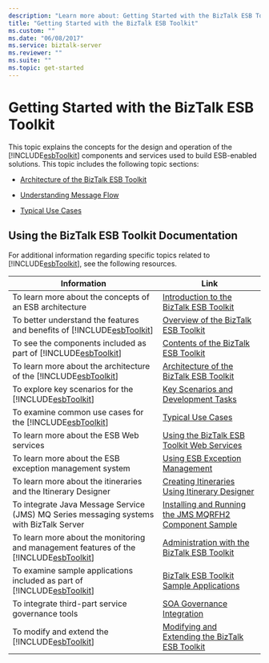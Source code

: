 ```yaml
---
description: "Learn more about: Getting Started with the BizTalk ESB Toolkit"
title: "Getting Started with the BizTalk ESB Toolkit"
ms.custom: ""
ms.date: "06/08/2017"
ms.service: biztalk-server
ms.reviewer: ""
ms.suite: ""
ms.topic: get-started
---
```

# Getting Started with the BizTalk ESB Toolkit
This topic explains the concepts for the design and operation of the [!INCLUDE[esbToolkit](../includes/esbtoolkit-md.md)] components and services used to build ESB-enabled solutions. This topic includes the following topic sections:  

-   [Architecture of the BizTalk ESB Toolkit](../esb-toolkit/architecture-of-the-biztalk-esb-toolkit.md)  

-   [Understanding Message Flow](../esb-toolkit/understanding-message-flow.md)  

-   [Typical Use Cases](../esb-toolkit/typical-use-cases.md)  

## Using the BizTalk ESB Toolkit Documentation  
 For additional information regarding specific topics related to [!INCLUDE[esbToolkit](../includes/esbtoolkit-md.md)], see the following resources.  


|                                                      Information                                                       |                                                                Link                                                                |
|------------------------------------------------------------------------------------------------------------------------|------------------------------------------------------------------------------------------------------------------------------------|
|                                To learn more about the concepts of an ESB architecture                                 |                [Introduction to the BizTalk ESB Toolkit](../esb-toolkit/introduction-to-the-biztalk-esb-toolkit.md)                |
|         To better understand the features and benefits of [!INCLUDE[esbToolkit](../includes/esbtoolkit-md.md)]         |                    [Overview of the BizTalk ESB Toolkit](../esb-toolkit/overview-of-the-biztalk-esb-toolkit.md)                    |
|             To see the components included as part of [!INCLUDE[esbToolkit](../includes/esbtoolkit-md.md)]             |                    [Contents of the BizTalk ESB Toolkit](../esb-toolkit/contents-of-the-biztalk-esb-toolkit.md)                    |
|            To learn more about the architecture of the [!INCLUDE[esbToolkit](../includes/esbtoolkit-md.md)]            |                [Architecture of the BizTalk ESB Toolkit](../esb-toolkit/architecture-of-the-biztalk-esb-toolkit.md)                |
|                 To explore key scenarios for the [!INCLUDE[esbToolkit](../includes/esbtoolkit-md.md)]                  |                    [Key Scenarios and Development Tasks](../esb-toolkit/key-scenarios-and-development-tasks.md)                    |
|                To examine common use cases for the [!INCLUDE[esbToolkit](../includes/esbtoolkit-md.md)]                |                                      [Typical Use Cases](../esb-toolkit/typical-use-cases.md)                                      |
|                                        To learn more about the ESB Web services                                        |             [Using the BizTalk ESB Toolkit Web Services](../esb-toolkit/using-the-biztalk-esb-toolkit-web-services.md)             |
|                                To learn more about the ESB exception management system                                 |                         [Using ESB Exception Management](../esb-toolkit/using-esb-exception-management.md)                         |
|                             To learn more about the itineraries and the Itinerary Designer                             |          [Creating Itineraries Using Itinerary Designer](../esb-toolkit/creating-itineraries-using-itinerary-designer.md)          |
|                To integrate Java Message Service (JMS) MQ Series messaging systems with BizTalk Server                 | [Installing and Running the JMS MQRFH2 Component Sample](../esb-toolkit/installing-and-running-the-jms-mqrfh2-component-sample.md) |
| To learn more about the monitoring and management features of the [!INCLUDE[esbToolkit](../includes/esbtoolkit-md.md)] |            [Administration with the BizTalk ESB Toolkit](../esb-toolkit/administration-with-the-biztalk-esb-toolkit.md)            |
|        To examine sample applications included as part of [!INCLUDE[esbToolkit](../includes/esbtoolkit-md.md)]         |                [BizTalk ESB Toolkit Sample Applications](../esb-toolkit/biztalk-esb-toolkit-sample-applications.md)                |
|                                    To integrate third-part service governance tools                                    |                             [SOA Governance Integration](../esb-toolkit/soa-governance-integration.md)                             |
|                     To modify and extend the [!INCLUDE[esbToolkit](../includes/esbtoolkit-md.md)]                      |        [Modifying and Extending the BizTalk ESB Toolkit](../esb-toolkit/modifying-and-extending-the-biztalk-esb-toolkit.md)        |

